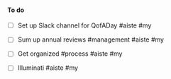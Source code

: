 
#### To do
- [ ] Set up Slack channel for QofADay #aiste #my
- [ ] Sum up annual reviews #management #aiste #my
- [ ] Get organized #process #aiste #my
- [ ] Illuminati #aiste #my




